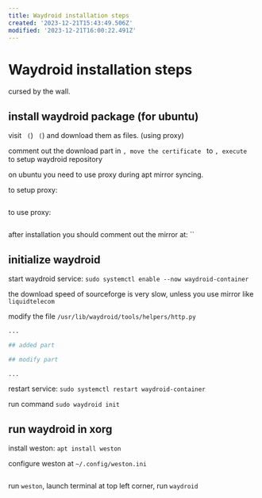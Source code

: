 ```yaml
---
title: Waydroid installation steps
created: '2023-12-21T15:43:49.506Z'
modified: '2023-12-21T16:00:22.491Z'
---
```


# Waydroid installation steps

cursed by the wall.

## install waydroid package (for ubuntu)

visit `` (``) `` (``) and download them as files. (using proxy)

comment out the download part in ``, move the certificate `` to ``, execute `` to setup waydroid repository

on ubuntu you need to use proxy during apt mirror syncing.

to setup proxy:

```bash

```

to use proxy:

```bash

```

after installation you should comment out the mirror at: ``

## initialize waydroid

start waydroid service: `sudo systemctl enable --now waydroid-container`

the download speed of sourceforge is very slow, unless you use mirror like `liquidtelecom`

modify the file `/usr/lib/waydroid/tools/helpers/http.py`

```python
...

## added part

## modify part

...
```

restart service: `sudo systemctl restart waydroid-container`

run command `sudo waydroid init`

## run waydroid in xorg

install weston: `apt install weston`

configure weston at `~/.config/weston.ini`

```toml

```

run `weston`, launch terminal at top left corner, run `waydroid`
